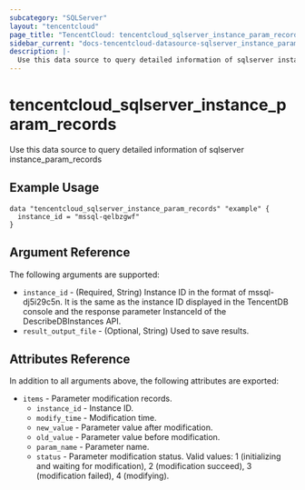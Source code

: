 ```yaml
---
subcategory: "SQLServer"
layout: "tencentcloud"
page_title: "TencentCloud: tencentcloud_sqlserver_instance_param_records"
sidebar_current: "docs-tencentcloud-datasource-sqlserver_instance_param_records"
description: |-
  Use this data source to query detailed information of sqlserver instance_param_records
---
```


# tencentcloud_sqlserver_instance_param_records

Use this data source to query detailed information of sqlserver instance_param_records

## Example Usage

```hcl
data "tencentcloud_sqlserver_instance_param_records" "example" {
  instance_id = "mssql-qelbzgwf"
}
```

## Argument Reference

The following arguments are supported:

* `instance_id` - (Required, String) Instance ID in the format of mssql-dj5i29c5n. It is the same as the instance ID displayed in the TencentDB console and the response parameter InstanceId of the DescribeDBInstances API.
* `result_output_file` - (Optional, String) Used to save results.

## Attributes Reference

In addition to all arguments above, the following attributes are exported:

* `items` - Parameter modification records.
  * `instance_id` - Instance ID.
  * `modify_time` - Modification time.
  * `new_value` - Parameter value after modification.
  * `old_value` - Parameter value before modification.
  * `param_name` - Parameter name.
  * `status` - Parameter modification status. Valid values: 1 (initializing and waiting for modification), 2 (modification succeed), 3 (modification failed), 4 (modifying).


